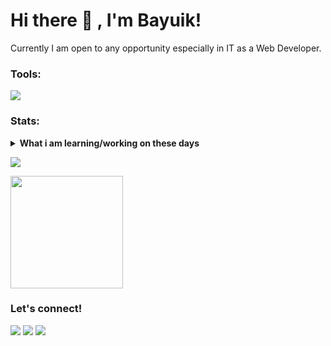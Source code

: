 # Hi there 👋 , I'm Bayuik!
Currently I am open to any opportunity especially in IT as a Web Developer. 

### Tools:
<p>
    <img src="https://img.shields.io/badge/Text%20Editor-Visual%20Studio%20Code-blue?&logo=visual%20studio%20code&logoColor=blue" />
</p>

### Stats:
<details>
 <summary><strong>What i am learning/working on these days</strong></summary>
    - 🌱 I’m currently learning ReactJs and Laravel</br>
    - 💬 Ask me about anything.</br>
    - 📫 How to reach me: <a href="mailto:bayuindrakusuma05@gmail.com">Email me!</a>  </br>
</details>
<p>
    <img src="https://github-readme-stats.vercel.app/api?username=bayuik&hide=contribs,prs&show_icons=true&hide_border=true&title_color=fff&text_color=fff&icon_color=fff&bg_color=8B64FF" />
</p>
<p>
    <img src="https://github-readme-stats.vercel.app/api/top-langs/?username=bayuik&layout=compact&icon_color=fff&title_color=fff&text_color=fff&bg_color=8B64FF" height=180 />
</p>

### Let's connect!
<p>
    <a href="https://www.linkedin.com/in/bayuik" target="blank"><img src="https://img.shields.io/badge/Bayu_Indra_Kusuma-30302f?style=flat&logo=linkedin" /></a>
    <a href="https://facebook.com/ibayuk" target="blank"><img src="https://img.shields.io/badge/BAYU_IK-30302f?style=flat&logo=facebook" /></a>
    <a href="https://www.instagram.com/bayuik_" target="blank"><img src="https://img.shields.io/badge/@bayuik_-30302f?style=flat&logo=instagram" /></a>
</p>
